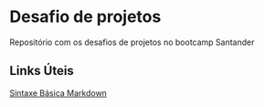 # Desafio de projetos
Repositório com os desafios de projetos no bootcamp Santander

## Links Úteis
[Sintaxe Básica Markdown](https://www.markdownguide.org/)
